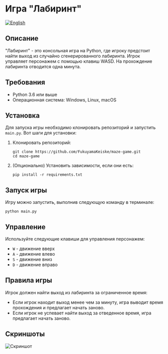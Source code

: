 # Игра "Лабиринт"

[![English](https://img.shields.io/badge/lang-English-blue)](README_EN.md)

## Описание

"Лабиринт" - это консольная игра на Python, где игроку предстоит найти выход из случайно сгенерированного лабиринта. Игрок управляет персонажем с помощью клавиш WASD. На прохождение лабиринта отводится одна минута.

## Требования

- Python 3.6 или выше
- Операционная система: Windows, Linux, macOS

## Установка

Для запуска игры необходимо клонировать репозиторий и запустить `main.py`. Вот шаги для установки:

1. Клонировать репозиторий:
   ```shell
   git clone https://github.com/FukuyamaKeiske/maze-game.git
   cd maze-game
   ```

2. (Опционально) Установить зависимости, если они есть:
   ```shell
   pip install -r requirements.txt
   ```

## Запуск игры

Игру можно запустить, выполнив следующую команду в терминале:

```shell
python main.py
```

## Управление

Используйте следующие клавиши для управления персонажем:

- `W` - движение вверх
- `A` - движение влево
- `S` - движение вниз
- `D` - движение вправо

## Правила игры

Игрок должен найти выход из лабиринта за ограниченное время:

- Если игрок находит выход менее чем за минуту, игра выводит время прохождения и предлагает начать заново.
- Если игрок не успевает найти выход за отведенное время, игра предлагает начать заново.

## Скриншоты

![Скриншот](https://github.com/user-attachments/assets/0a1ac12d-2da2-4a57-993c-6c749427c117)
